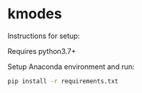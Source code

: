 # kmodes
Instructions for setup:

Requires python3.7+

Setup Anaconda environment and run:
```bash
pip install -r requirements.txt
```
